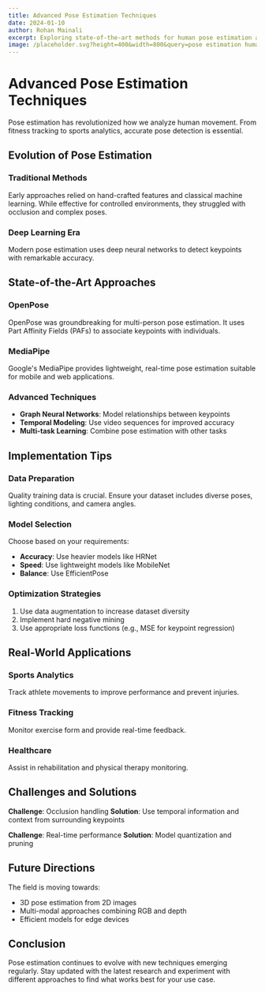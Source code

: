 ```yaml
---
title: Advanced Pose Estimation Techniques
date: 2024-01-10
author: Rohan Mainali
excerpt: Exploring state-of-the-art methods for human pose estimation and tracking
image: /placeholder.svg?height=400&width=800&query=pose estimation human skeleton tracking
---
```


# Advanced Pose Estimation Techniques

Pose estimation has revolutionized how we analyze human movement. From fitness tracking to sports analytics, accurate pose detection is essential.

## Evolution of Pose Estimation

### Traditional Methods
Early approaches relied on hand-crafted features and classical machine learning. While effective for controlled environments, they struggled with occlusion and complex poses.

### Deep Learning Era
Modern pose estimation uses deep neural networks to detect keypoints with remarkable accuracy.

## State-of-the-Art Approaches

### OpenPose
OpenPose was groundbreaking for multi-person pose estimation. It uses Part Affinity Fields (PAFs) to associate keypoints with individuals.

### MediaPipe
Google's MediaPipe provides lightweight, real-time pose estimation suitable for mobile and web applications.

### Advanced Techniques
- **Graph Neural Networks**: Model relationships between keypoints
- **Temporal Modeling**: Use video sequences for improved accuracy
- **Multi-task Learning**: Combine pose estimation with other tasks

## Implementation Tips

### Data Preparation
Quality training data is crucial. Ensure your dataset includes diverse poses, lighting conditions, and camera angles.

### Model Selection
Choose based on your requirements:
- **Accuracy**: Use heavier models like HRNet
- **Speed**: Use lightweight models like MobileNet
- **Balance**: Use EfficientPose

### Optimization Strategies
1. Use data augmentation to increase dataset diversity
2. Implement hard negative mining
3. Use appropriate loss functions (e.g., MSE for keypoint regression)

## Real-World Applications

### Sports Analytics
Track athlete movements to improve performance and prevent injuries.

### Fitness Tracking
Monitor exercise form and provide real-time feedback.

### Healthcare
Assist in rehabilitation and physical therapy monitoring.

## Challenges and Solutions

**Challenge**: Occlusion handling
**Solution**: Use temporal information and context from surrounding keypoints

**Challenge**: Real-time performance
**Solution**: Model quantization and pruning

## Future Directions

The field is moving towards:
- 3D pose estimation from 2D images
- Multi-modal approaches combining RGB and depth
- Efficient models for edge devices

## Conclusion

Pose estimation continues to evolve with new techniques emerging regularly. Stay updated with the latest research and experiment with different approaches to find what works best for your use case.

